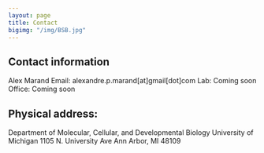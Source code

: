 ```yaml
---
layout: page
title: Contact
bigimg: "/img/BSB.jpg"
---
```


## Contact information
Alex Marand
Email: alexandre.p.marand[at]gmail[dot]com
Lab: Coming soon
Office: Coming soon

## Physical address:
Department of Molecular, Cellular, and Developmental Biology
University of Michigan
1105 N. University Ave
Ann Arbor, MI 48109
